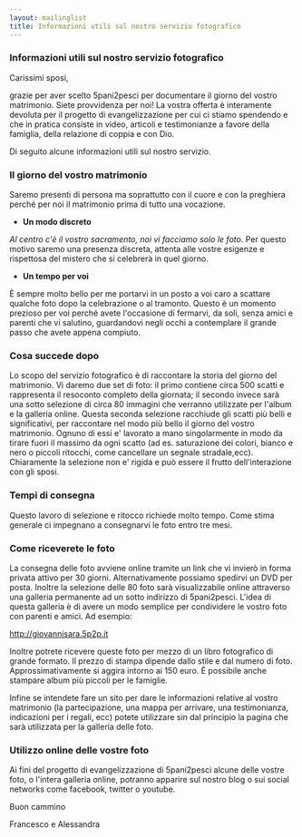 ```yaml
---
layout: mailinglist
title: Informazioni utili sul nostro servizio fotografico
---
```



### Informazioni utili sul nostro servizio fotografico

Carissimi sposi,

grazie per aver scelto 5pani2pesci per documentare il giorno del vostro matrimonio. Siete provvidenza per noi! La vostra offerta è interamente devoluta per il progetto di evangelizzazione per cui ci stiamo spendendo e che in pratica consiste in video, articoli e testimonianze a favore della famiglia, della relazione di coppia e con Dio. 

Di seguito alcune informazioni utili sul nostro servizio.

### Il giorno del vostro matrimonio

Saremo presenti di persona ma soprattutto con il cuore e con la preghiera perché per noi il matrimonio  prima di tutto una vocazione.

- **Un modo discreto**

*Al centro c'è il vostro sacramento, noi vi facciamo solo le foto.* Per questo motivo saremo una presenza discreta, attenta alle vostre esigenze e rispettosa del mistero che si celebrerà in quel giorno.

- **Un tempo per voi**

È sempre molto bello per me portarvi in un posto a voi caro a scattare qualche foto dopo la celebrazione o al tramonto. Questo è un momento prezioso per voi perché avete l'occasione di fermarvi, da soli, senza amici e parenti che vi salutino, guardandovi negli occhi a contemplare il grande passo che avete appena compiuto.
  


### Cosa succede dopo 

Lo scopo del servizio fotografico è di raccontare la storia del giorno del matrimonio. Vi daremo due set di foto: il primo contiene circa 500 scatti e rappresenta il resoconto completo della giornata; il secondo invece sarà una sotto selezione di circa 80 immagini che verranno utilizzate per l'album e la galleria online. Questa seconda selezione racchiude gli scatti più belli e significativi, per raccontare nel modo più bello il giorno del vostro matrimonio. Ognuno di essi e' lavorato a mano singolarmente in modo da tirare fuori il massimo da ogni scatto (ad es. saturazione dei colori, bianco e nero o piccoli ritocchi, come cancellare un segnale stradale,ecc). Chiaramente la selezione non e' rigida e può essere il frutto dell'interazione con gli sposi.


### Tempi di consegna

Questo lavoro di selezione e ritocco richiede molto tempo. Come stima generale ci impegnano a consegnarvi le foto entro tre mesi. 


### Come riceverete le foto

La consegna delle foto avviene online tramite un link che vi invierò in forma privata attivo per 30 giorni. Alternativamente possiamo spedirvi un DVD per posta. Inoltre la selezione delle 80 foto sarà visualizzabile online attraverso una galleria permanente ad un sotto indirizzo di 5pani2pesci. L'idea di questa galleria è di avere un modo semplice per condividere le vostro foto con parenti e amici. Ad esempio:

<http://giovannisara.5p2p.it>

Inoltre potrete ricevere queste foto per mezzo di un libro fotografico di grande formato. Il prezzo di stampa dipende dallo stile e dal numero di foto. Approssimativamente si aggira intorno ai 150 euro. È possibile anche stampare album più piccoli per le famiglie.

Infine se intendete fare un sito per dare le informazioni relative al vostro matrimonio (la partecipazione, una mappa per arrivare, una testimonianza, indicazioni per i regali, ecc) potete utilizzare sin dal principio la pagina che sarà utilizzata per la galleria delle foto.

### Utilizzo online delle vostre foto

Ai fini del progetto di evangelizzazione di 5pani2pesci alcune delle vostre foto, o l'intera galleria online, potranno apparire sul nostro blog o sui social networks come facebook, twitter o youtube.

Buon cammino

Francesco e Alessandra
